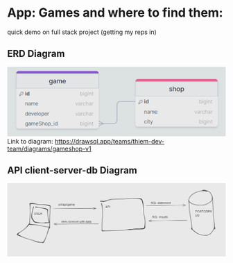 # App: Games and where to find them:
quick demo on full stack project (getting my reps in)

## ERD Diagram
![gameshopDiagram](https://github.com/thiem-dev/sampleFullStack1/blob/main/assets/gameshopERD1.png)
Link to diagram: https://drawsql.app/teams/thiem-dev-team/diagrams/gameshop-v1

## API client-server-db Diagram
![backendAPI-Diagram](https://github.com/thiem-dev/sampleFullStack1/blob/main/assets/client-server-dbv1.png)
